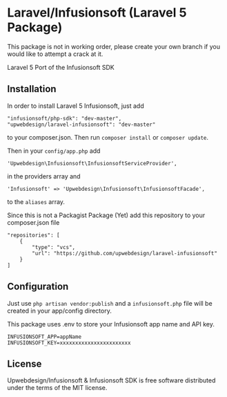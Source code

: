 # Laravel/Infusionsoft (Laravel 5 Package)

This package is not in working order, please create your own branch if you would like to attempt a crack at it.

Laravel 5 Port of the Infusionsoft SDK

## Installation

In order to install Laravel 5 Infusionsoft, just add

    "infusionsoft/php-sdk": "dev-master",
    "upwebdesign/laravel-infusionsoft": "dev-master"

to your composer.json. Then run `composer install` or `composer update`.

Then in your `config/app.php` add

    'Upwebdesign\Infusionsoft\InfusionsoftServiceProvider',

in the providers array and

    'Infusionsoft' => 'Upwebdesign\Infusionsoft\InfusionsoftFacade',

to the `aliases` array.

Since this is not a Packagist Package (Yet) add this repository to your composer.json file

    "repositories": [
        {
            "type": "vcs",
            "url": "https://github.com/upwebdesign/laravel-infusionsoft"
        }
    ]

## Configuration

Just use `php artisan vendor:publish` and a `infusionsoft.php` file will be created in your app/config directory.

This package uses .env to store your Infusionsoft app name and API key.

    INFUSIONSOFT_APP=appName
    INFUSIONSOFT_KEY=xxxxxxxxxxxxxxxxxxxxxxx

## License

Upwebdesign/Infusionsoft & Infusionsoft SDK is free software distributed under the terms of the MIT license.
